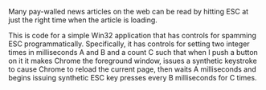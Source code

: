 Many pay-walled news articles on the web can be read by hitting ESC at just the right time when the article is loading.

This is code for a simple Win32 application that has controls for spamming ESC programmatically. Specifically, it has controls for setting two integer times in milliseconds A and B and a count C such that when I push a button on it it makes Chrome the foreground window, issues a synthetic keystroke to cause Chrome to reload the current page, then waits A milliseconds and begins issuing synthetic ESC key presses every B milliseconds for C times.
